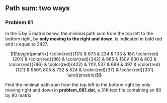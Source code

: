 ﻿## Path sum: two ways
### Problem 81

In the 5 by 5 matrix below, the minimal path sum from the top left to the bottom right, by **only moving to the right and down**, is indicated in bold red and is equal to 2427.

$$\begin{pmatrix}
\color{red}{131} & 673 & 234 & 103 & 18\\
\color{red}{201} & \color{red}{96} & \color{red}{342} & 965 & 150\\
630 & 803 & \color{red}{746} & \color{red}{422} & 111\\
537 & 699 & 497 & \color{red}{121} & 956\\
805 & 732 & 524 & \color{red}{37} & \color{red}{331}
\end{pmatrix}$$

Find the minimal path sum from the top left to the bottom right by only moving right and down in **problem_081.dat**, a 31K text file containing an 80 by 80 matrix.
